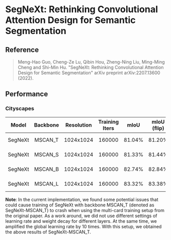 # SegNeXt: Rethinking Convolutional Attention Design for Semantic Segmentation

## Reference
> Meng-Hao Guo, Cheng-Ze Lu, Qibin Hou, Zheng-Ning Liu, Ming-Ming Cheng and Shi-Min Hu. "SegNeXt: Rethinking Convolutional Attention Design for Semantic Segmentation" arXiv preprint arXiv:2207.13600 (2022).

## Performance

### Cityscapes

|  Model  | Backbone | Resolution | Training Iters |  mIoU  | mIoU (flip) | mIoU (ms+flip) |             Links               |
| :-----: | :------: | :--------: | :------------: | :----: | :---------: | :------------: | :-----------------------------: |
| SegNeXt | MSCAN_T  | 1024x1024  |     160000     | 81.04% |   81.20%    |     81.43%     | [model](https://paddleseg.bj.bcebos.com/dygraph/cityscapes/segnext_mscan_t_cityscapes_1024x1024_160k/model.pdparams) \|[log](https://paddleseg.bj.bcebos.com/dygraph/cityscapes/segnext_mscan_t_cityscapes_1024x1024_160k/train.log) |
| SegNeXt | MSCAN_S  | 1024x1024  |     160000     | 81.33% |   81.44%    |     81.47%     | [model](https://paddleseg.bj.bcebos.com/dygraph/cityscapes/segnext_mscan_s_cityscapes_1024x1024_160k/model.pdparams) \| [log](https://paddleseg.bj.bcebos.com/dygraph/cityscapes/segnext_mscan_s_cityscapes_1024x1024_160k/train.log) |
| SegNeXt | MSCAN_B  | 1024x1024  |     160000     | 82.74% |   82.84%    |     83.01%     | [model](https://paddleseg.bj.bcebos.com/dygraph/cityscapes/segnext_mscan_b_cityscapes_1024x1024_160k/model.pdparams) \| [log](https://paddleseg.bj.bcebos.com/dygraph/cityscapes/segnext_mscan_b_cityscapes_1024x1024_160k/train.log) |
| SegNeXt | MSCAN_L  | 1024x1024  |     160000     | 83.32% |   83.38%    |     83.60%     | [model](https://paddleseg.bj.bcebos.com/dygraph/cityscapes/segnext_mscan_l_cityscapes_1024x1024_160k/model.pdparams) \| [log](https://paddleseg.bj.bcebos.com/dygraph/cityscapes/segnext_mscan_l_cityscapes_1024x1024_160k/train.log) |

**Note**: In the current implementation, we found some potential issues that could cause training of SegNeXt with backbone MSCAN_T (denoted as SegNeXt-MSCAN_T) to crash when using the multi-card training setup from the original paper. As a work around, we did not use different settings of learning rate and weight decay for different layers. At the same time, we amplified the global learning rate by 10 times. With this setup, we obtained the above results of SegNeXt-MSCAN_T.
